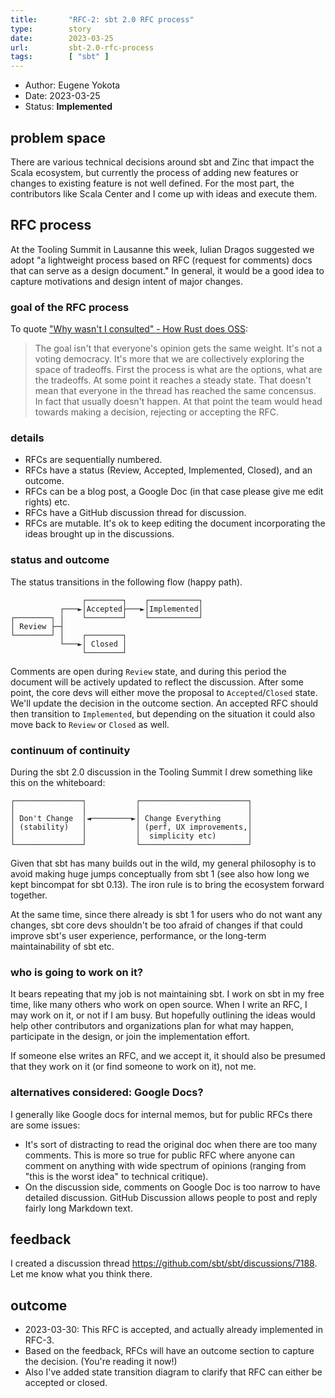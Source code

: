```yaml
---
title:       "RFC-2: sbt 2.0 RFC process"
type:        story
date:        2023-03-25
url:         sbt-2.0-rfc-process
tags:        [ "sbt" ]
---
```


- Author: Eugene Yokota
- Date: 2023-03-25
- Status: **Implemented**

## problem space

There are various technical decisions around sbt and Zinc that impact the Scala ecosystem, but currently the process of adding new features or changes to existing feature is not well defined. For the most part, the contributors like Scala Center and I come up with ideas and execute them.

## RFC process

At the Tooling Summit in Lausanne this week, Iulian Dragos suggested we adopt "a lightweight process based on RFC (request for comments) docs that can serve as a design document." In general, it would be a good idea to capture motivations and design intent of major changes.

### goal of the RFC process

To quote ["Why wasn't I consulted" - How Rust does OSS](https://www.youtube.com/watch?v=m0rakUuPXFM):

> The goal isn't that everyone's opinion gets the same weight. It's not a voting democracy. It's more that we are collectively exploring the space of tradeoffs. First the process is what are the options, what are the tradeoffs. At some point it reaches a steady state. That doesn't mean that everyone in the thread has reached the same concensus. In fact that usually doesn't happen. At that point the team would head towards making a decision, rejecting or accepting the RFC.

### details

- RFCs are sequentially numbered.
- RFCs have a status (Review, Accepted, Implemented, Closed), and an outcome.
- RFCs can be a blog post, a Google Doc (in that case please give me edit rights) etc.
- RFCs have a GitHub discussion thread for discussion.
- RFCs are mutable. It's ok to keep editing the document incorporating the ideas brought up in the discussions.

### status and outcome

The status transitions in the following flow (happy path).

```
                ┌────────┐    ┌───────────┐
           ┌───►│Accepted├───►│Implemented│
┌────────┐ │    └────────┘    └───────────┘
│ Review ├─┤
└────────┘ │    ┌────────┐
           └───►│ Closed │
                └────────┘
```

Comments are open during `Review` state, and during this period the document will be actively updated to reflect the discussion. After some point, the core devs will either move the proposal to `Accepted`/`Closed` state. We'll update the decision in the outcome section. An accepted RFC should then transition to `Implemented`, but depending on the situation it could also move back to `Review` or `Closed` as well.

### continuum of continuity

During the sbt 2.0 discussion in the Tooling Summit I drew something like this on the whiteboard:

```
┌───────────────┐           ┌────────────────────────┐
│               │           │                        │
│ Don't Change  │◄─────────►│ Change Everything      │
│ (stability)   │           │ (perf, UX improvements,│
│               │           │  simplicity etc)       │
└───────────────┘           └────────────────────────┘
```

Given that sbt has many builds out in the wild, my general philosophy is to avoid making huge jumps conceptually from sbt 1 (see also how long we kept bincompat for sbt 0.13). The iron rule is to bring the ecosystem forward together.

At the same time, since there already is sbt 1 for users who do not want any changes, sbt core devs shouldn't be too afraid of changes if that could improve sbt's user experience, performance, or the long-term maintainability of sbt etc.

### who is going to work on it?

It bears repeating that my job is not maintaining sbt. I work on sbt in my free time, like many others who work on open source. When I write an RFC, I may work on it, or not if I am busy. But hopefully outlining the ideas would help other contributors and organizations plan for what may happen, participate in the design, or join the implementation effort.

If someone else writes an RFC, and we accept it, it should also be presumed that they work on it (or find someone to work on it), not me.

### alternatives considered: Google Docs?

I generally like Google docs for internal memos, but for public RFCs there are some issues:

- It's sort of distracting to read the original doc when there are too many comments. This is more so true for public RFC where anyone can comment on anything with wide spectrum of opinions (ranging from "this is the worst idea" to technical critique).
- On the discussion side, comments on Google Doc is too narrow to have detailed discussion. GitHub Discussion allows people to post and reply fairly long Markdown text.

## feedback

I created a discussion thread <https://github.com/sbt/sbt/discussions/7188>. Let me know what you think there.

## outcome

- 2023-03-30: This RFC is accepted, and actually already implemented in RFC-3.
- Based on the feedback, RFCs will have an outcome section to capture the decision. (You're reading it now!)
- Also I've added state transition diagram to clarify that RFC can either be accepted or closed.
